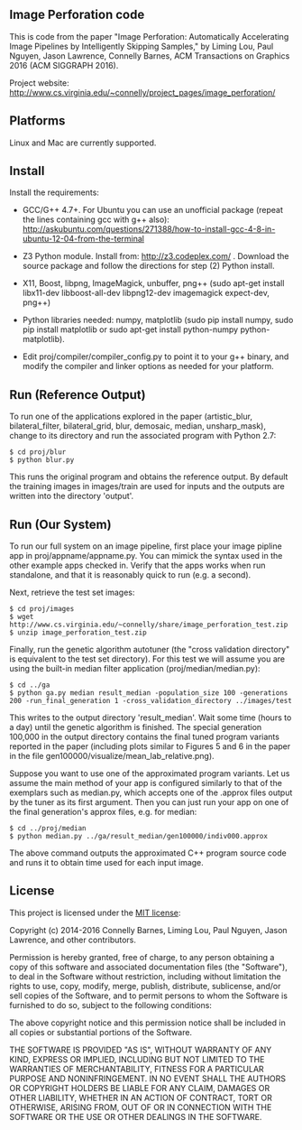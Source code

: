 
## Image Perforation code

This is code from the paper "Image Perforation: Automatically Accelerating Image Pipelines by Intelligently Skipping Samples," by Liming Lou, Paul Nguyen, Jason Lawrence, Connelly Barnes, ACM Transactions on Graphics 2016 (ACM SIGGRAPH 2016).

Project website: http://www.cs.virginia.edu/~connelly/project_pages/image_perforation/

## Platforms

Linux and Mac are currently supported.

## Install

Install the requirements:

 - GCC/G++ 4.7+. For Ubuntu you can use an unofficial package (repeat the lines containing gcc with g++ also):
   http://askubuntu.com/questions/271388/how-to-install-gcc-4-8-in-ubuntu-12-04-from-the-terminal
 
 - Z3 Python module.
   Install from: http://z3.codeplex.com/ . Download the source package and follow the
   directions for step (2) Python install.

 - X11, Boost, libpng, ImageMagick, unbuffer, png++ (sudo apt-get install libx11-dev libboost-all-dev libpng12-dev imagemagick expect-dev, png++)

 - Python libraries needed: numpy, matplotlib (sudo pip install numpy, sudo pip install matplotlib or sudo apt-get install python-numpy python-matplotlib).

 - Edit proj/compiler/compiler_config.py to point it to your g++ binary, and modify
   the compiler and linker options as needed for your platform.

## Run (Reference Output)

To run one of the applications explored in the paper (artistic_blur, bilateral_filter, bilateral_grid, blur, demosaic, median, unsharp_mask), change to its directory and run the associated program with Python 2.7:

    $ cd proj/blur
    $ python blur.py

This runs the original program and obtains the reference output. By default the training images in images/train are used for inputs and the outputs are written into the directory 'output'.

## Run (Our System)

To run our full system on an image pipeline, first place your image pipline app in proj/appname/appname.py. You can mimick the syntax used in the other example apps checked in. Verify that the apps works when run standalone, and that it is reasonably quick to run (e.g. a second).

Next, retrieve the test set images:

    $ cd proj/images
    $ wget http://www.cs.virginia.edu/~connelly/share/image_perforation_test.zip
    $ unzip image_perforation_test.zip

Finally, run the genetic algorithm autotuner (the "cross validation directory" is equivalent to the test set directory). For this test we will assume you are using the built-in median filter application (proj/median/median.py):

    $ cd ../ga
    $ python ga.py median result_median -population_size 100 -generations 200 -run_final_generation 1 -cross_validation_directory ../images/test

This writes to the output directory 'result_median'. Wait some time (hours to a day) until the genetic algorithm is finished. The special generation 100,000 in the output directory contains the final tuned program variants reported in the paper (including plots similar to Figures 5 and 6 in the paper in the file gen100000/visualize/mean_lab_relative.png).

Suppose you want to use one of the approximated program variants. Let us assume the main method of your app is configured similarly to that of the exemplars such as median.py, which accepts one of the .approx files output by the tuner as its first argument. Then you can just run your app on one of the final generation's approx files, e.g. for median:

    $ cd ../proj/median
    $ python median.py ../ga/result_median/gen100000/indiv000.approx

The above command outputs the approximated C++ program source code and runs it to obtain time used for each input image.

## License

This project is licensed under the [MIT license](https://opensource.org/licenses/MIT):

Copyright (c) 2014-2016 Connelly Barnes, Liming Lou, Paul Nguyen, Jason Lawrence, and other contributors.

Permission is hereby granted, free of charge, to any person obtaining a copy
of this software and associated documentation files (the "Software"), to deal
in the Software without restriction, including without limitation the rights
to use, copy, modify, merge, publish, distribute, sublicense, and/or sell
copies of the Software, and to permit persons to whom the Software is
furnished to do so, subject to the following conditions:

The above copyright notice and this permission notice shall be included in
all copies or substantial portions of the Software.

THE SOFTWARE IS PROVIDED "AS IS", WITHOUT WARRANTY OF ANY KIND, EXPRESS OR
IMPLIED, INCLUDING BUT NOT LIMITED TO THE WARRANTIES OF MERCHANTABILITY,
FITNESS FOR A PARTICULAR PURPOSE AND NONINFRINGEMENT. IN NO EVENT SHALL THE
AUTHORS OR COPYRIGHT HOLDERS BE LIABLE FOR ANY CLAIM, DAMAGES OR OTHER
LIABILITY, WHETHER IN AN ACTION OF CONTRACT, TORT OR OTHERWISE, ARISING FROM,
OUT OF OR IN CONNECTION WITH THE SOFTWARE OR THE USE OR OTHER DEALINGS IN
THE SOFTWARE.
